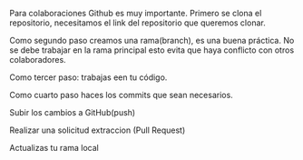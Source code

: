 Para colaboraciones Github es muy importante.
Primero se clona el repositorio, necesitamos el link del repositorio que queremos clonar.

Como segundo paso creamos una rama(branch), es una buena práctica. No se debe trabajar en la rama principal esto evita que haya conflicto con otros colaboradores. 

Como tercer paso: trabajas een tu código.

Como cuarto paso haces los commits que sean necesarios.


Subir los cambios a GitHub(push)

Realizar una solicitud extraccion (Pull Request)

Actualizas tu rama local